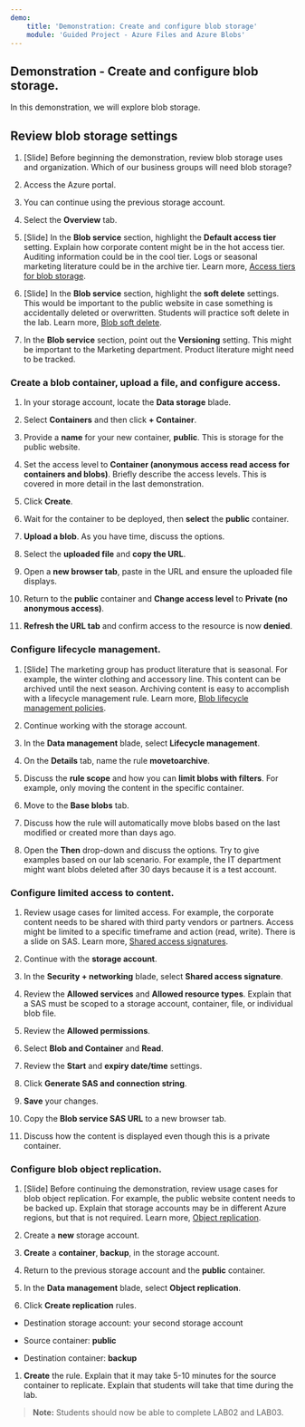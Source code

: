 ```yaml
---
demo:
    title: 'Demonstration: Create and configure blob storage'
    module: 'Guided Project - Azure Files and Azure Blobs'
---
```



## Demonstration - Create and configure blob storage.

In this demonstration, we will explore blob storage.

## Review blob storage settings

1. [Slide] Before beginning the demonstration, review blob storage uses and organization. Which of our business groups will need blob storage?

1. Access the Azure portal.

1. You can continue using the previous storage account. 

1. Select the **Overview** tab.

1. [Slide] In the **Blob service** section, highlight the **Default access tier** setting. Explain how corporate content might be in the hot access tier. Auditing information could be in the cool tier. Logs or seasonal marketing literature could be in the archive tier. Learn more, [Access tiers for blob storage](https://docs.microsoft.com/azure/storage/blobs/access-tiers-overview).

1. [Slide] In the **Blob service** section, highlight the **soft delete** settings. This would be important to the public website in case something is accidentally deleted or overwritten. Students will practice soft delete in the lab. Learn more, [Blob soft delete](https://learn.microsoft.com/azure/storage/blobs/soft-delete-blob-overview).

1. In the **Blob service** section, point out the **Versioning** setting. This might be important to the Marketing department. Product literature might need to be tracked.

### Create a blob container, upload a file, and configure access.

1. In your storage account, locate the **Data storage** blade.

1. Select **Containers** and then click **+ Container**.

1. Provide a **name** for your new container, **public**. This is storage for the public website.

1. Set the access level to **Container (anonymous access read access for containers and blobs)**. Briefly describe the access levels. This is covered in more detail in the last demonstration. 

1. Click **Create**.

1. Wait for the container to be deployed, then **select** the **public** container.

1. **Upload a blob**. As you have time, discuss the options. 

1. Select the **uploaded file** and **copy the URL**.

1. Open a **new browser tab**, paste in the URL and ensure the uploaded file displays.

1. Return to the **public** container and **Change access level** to **Private (no anonymous access)**.

1. **Refresh the URL tab** and confirm access to the resource is now **denied**.

### Configure lifecycle management.

1. [Slide] The marketing group has product literature that is seasonal. For example, the winter clothing and accessory line. This content can be archived until the next season. Archiving content is easy to accomplish with a lifecycle management rule. Learn more, [Blob lifecycle management policies](https://learn.microsoft.com/azure/storage/blobs/lifecycle-management-overview).

1. Continue working with the storage account.

1. In the **Data management** blade, select **Lifecycle management**.

1. On the **Details** tab, name the rule **movetoarchive**.

1. Discuss the **rule scope** and how you can **limit blobs with filters**. For example, only moving the content in the specific container.

1. Move to the **Base blobs** tab.

1. Discuss how the rule will automatically move blobs based on the last modified or created more than days ago.

1. Open the **Then** drop-down and discuss the options. Try to give examples based on our lab scenario. For example, the IT department might want blobs deleted after 30 days because it is a test account.

### Configure limited access to content.

1. Review usage cases for limited access. For example, the corporate content needs to be shared with third party vendors or partners. Access might be limited to a specific timeframe and action (read, write). There is a slide on SAS. Learn more, [Shared access signatures](https://learn.microsoft.com/azure/storage/common/storage-sas-overview).

1. Continue with the **storage account**.

1. In the **Security + networking** blade, select **Shared access signature**.

1. Review the **Allowed services** and **Allowed resource types**. Explain that a SAS must be scoped to a storage account, container, file, or individual blob file.

1. Review the **Allowed permissions**.

1. Select **Blob and Container** and **Read**.

1. Review the **Start** and **expiry date/time** settings.

1. Click **Generate SAS and connection string**.

1. **Save** your changes. 

1. Copy the **Blob service SAS URL** to a new browser tab.

1. Discuss how the content is displayed even though this is a private container.

### Configure blob object replication. 

1. [Slide] Before continuing the demonstration, review usage cases for blob object replication. For example, the public website content needs to be backed up. Explain that storage accounts may be in different Azure regions, but that is not required. Learn more, [Object replication](https://learn.microsoft.com/azure/storage/blobs/object-replication-overview).

1. Create a **new** storage account.

1. **Create** a **container**, **backup**, in the storage account.

1. Return to the previous storage account and the **public** container. 

1. In the **Data management** blade, select **Object replication**.

1. Click **Create replication** rules.

* Destination storage account: your second storage account

* Source container: **public**

* Destination container: **backup**

1. **Create** the rule. Explain that it may take 5-10 minutes for the source container to replicate. Explain that students will take that time during the lab. 

> **Note:** Students should now be able to complete LAB02 and LAB03. 

  
